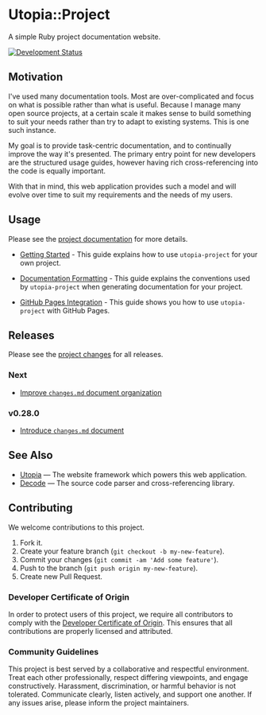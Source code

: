 # Utopia::Project

A simple Ruby project documentation website.

[![Development Status](https://github.com/socketry/utopia-project/workflows/Test/badge.svg)](https://github.com/socketry/utopia-project/actions?workflow=Test)

## Motivation

I've used many documentation tools. Most are over-complicated and focus on what is possible rather than what is useful.
Because I manage many open source projects, at a certain scale it makes sense to build something to suit your needs
rather than try to adapt to existing systems. This is one such instance.

My goal is to provide task-centric documentation, and to continually improve the way it's presented. The primary entry
point for new developers are the structured usage guides, however having rich cross-referencing into the code is equally
important.

With that in mind, this web application provides such a model and will evolve over time to suit my requirements and the
needs of my users.

## Usage

Please see the [project documentation](https://socketry.github.io/utopia-project/) for more details.

  - [Getting Started](https://socketry.github.io/utopia-project/guides/getting-started/index) - This guide explains how to use `utopia-project` for your own project.

  - [Documentation Formatting](https://socketry.github.io/utopia-project/guides/documentation-formatting/index) - This guide explains the conventions used by `utopia-project` when generating documentation for your project.

  - [GitHub Pages Integration](https://socketry.github.io/utopia-project/guides/github-pages-integration/index) - This guide shows you how to use `utopia-project` with GitHub Pages.

## Releases

Please see the [project changes](https://socketry.github.io/utopia-project/changes/index) for all releases.

### Next

  - [Improve `changes.md` document organization](https://socketry.github.io/utopia-project/changes/index#improve-changes.md-document-organization)

### v0.28.0

  - [Introduce `changes.md` document](https://socketry.github.io/utopia-project/changes/index#introduce-changes.md-document)

## See Also

  - [Utopia](https://github.com/socketry/utopia) — The website framework which powers this web application.
  - [Decode](https://github.com/ioquatix/decode) — The source code parser and cross-referencing library.

## Contributing

We welcome contributions to this project.

1.  Fork it.
2.  Create your feature branch (`git checkout -b my-new-feature`).
3.  Commit your changes (`git commit -am 'Add some feature'`).
4.  Push to the branch (`git push origin my-new-feature`).
5.  Create new Pull Request.

### Developer Certificate of Origin

In order to protect users of this project, we require all contributors to comply with the [Developer Certificate of Origin](https://developercertificate.org/). This ensures that all contributions are properly licensed and attributed.

### Community Guidelines

This project is best served by a collaborative and respectful environment. Treat each other professionally, respect differing viewpoints, and engage constructively. Harassment, discrimination, or harmful behavior is not tolerated. Communicate clearly, listen actively, and support one another. If any issues arise, please inform the project maintainers.
